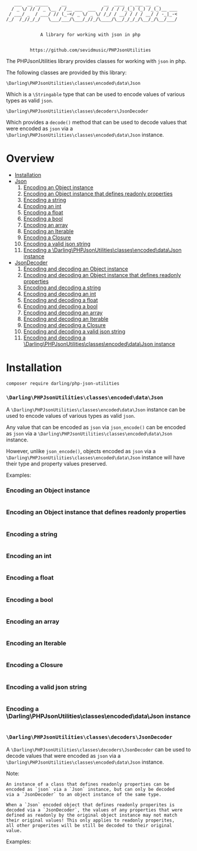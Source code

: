 ```
   ___  __ _____     __              __  ____  _ ___ __  _
  / _ \/ // / _ \__ / /__ ___  ___  / / / / /_(_) (_) /_(_)__ ___
 / ___/ _  / ___/ // (_-</ _ \/ _ \/ /_/ / __/ / / / __/ / -_|_-<
/_/  /_//_/_/   \___/___/\___/_//_/\____/\__/_/_/_/\__/_/\__/___/


             A library for working with json in php


         https://github.com/sevidmusic/PHPJsonUtilities

```

The PHPJsonUtilities library provides classes for working with
`json` in php.

The following classes are provided by this library:

```
\Darling\PHPJsonUtilities\classes\encoded\data\Json
```
Which is a `\Stringable` type that can be used to encode values of
various types as valid `json`.

```
\Darling\PHPJsonUtilities\classes\decoders\JsonDecoder
```

Which provides a `decode()` method that can be used
to decode values that were encoded as `json` via a
`\Darling\PHPJsonUtilities\classes\encoded\data\Json`
instance.

# Overview

- [Installation](#installation)
- [Json](#darlingphpjsonutilitiesclassesencodeddatajson)
    1. [Encoding an Object instance](#encodingaobjectinstance)
    2. [Encoding an Object instance that defines readonly properties](#encodingaobjectinstancethatdefinesreadonlyproperties)
    3. [Encoding a string](#encodingastring)
    4. [Encoding an int](#encodingaint)
    5. [Encoding a float](#encodingafloat)
    6. [Encoding a bool](#encodingabool)
    7. [Encoding an array](#encodinganarray)
    8. [Encoding an Iterable](#encodinganiterable)
    9. [Encoding a Closure](#encodingaclosure)
    10. [Encoding a valid json string](#encodingavalidjsonstring)
    11. [Encoding a \Darling\PHPJsonUtilities\classes\encoded\data\Json instance](#encodingadarlingphpjsonutilitiesclassesencodeddatajsoninstance)
- [JsonDecoder](#darlingphpjsonutilitiesclassesdecodersjsondecoder)
    1. [Encoding and decoding an Object instance](#encodingaobjectinstance)
    2. [Encoding and decoding an Object instance that defines readonly properties](#encodingaobjectinstancethatdefinesreadonlyproperties)
    3. [Encoding and decoding a string](#encodingastring)
    4. [Encoding and decoding an int](#encodingaint)
    5. [Encoding and decoding a float](#encodingafloat)
    6. [Encoding and decoding a bool](#encodingabool)
    7. [Encoding and decoding an array](#encodinganarray)
    8. [Encoding and decoding an Iterable](#encodinganiterable)
    9. [Encoding and decoding a Closure](#encodingaclosure)
    10. [Encoding and decoding a valid json string](#encodinganddecodingavalidjsonstring)
    11. [Encoding and decoding a \Darling\PHPJsonUtilities\classes\encoded\data\Json instance](#encodinganddecodingadarlingphpjsonutilitiesclassesencodeddatajsoninstance)

# Installation

```
composer require darling/php-json-utilities
```

### `\Darling\PHPJsonUtilities\classes\encoded\data\Json`

A `\Darling\PHPJsonUtilities\classes\encoded\data\Json` instance can
be used to encode values of various types as valid `json`.

Any value that can be encoded as `json` via `json_encode()`
can be encoded as `json` via a
`\Darling\PHPJsonUtilities\classes\encoded\data\Json` instance.

However, unlike `json_encode()`, objects encoded as `json` via a
`\Darling\PHPJsonUtilities\classes\encoded\data\Json` instance
will have their type and property values preserved.

Examples:

### Encoding an Object instance

```
```

### Encoding an Object instance that defines readonly properties

```
```

### Encoding a string

```
```

### Encoding an int

```
```

### Encoding a float

```
```

### Encoding a bool

```
```

### Encoding an array

```
```

### Encoding an Iterable

```
```

### Encoding a Closure

```
```

### Encoding a valid json string

```
```

### Encoding a \Darling\PHPJsonUtilities\classes\encoded\data\Json instance

```
```


### `\Darling\PHPJsonUtilities\classes\decoders\JsonDecoder`

A `\Darling\PHPJsonUtilities\classes\decoders\JsonDecoder` can
be used to decode values that were encoded as `json` via a
`\Darling\PHPJsonUtilities\classes\encoded\data\Json` instance.

Note:

```
An instance of a class that defines readonly properties can be
encoded as `json` via a `Json` instance, but can only be decoded
via a `JsonDecoder` to an object instance of the same type.

When a `Json` encoded object that defines readonly properites is
decoded via a `JsonDecoder`, the values of any properties that were
defined as readonly by the original object instance may not match
their original values! This only applies to readonly properites,
all other properites will be still be decoded to their original
value.

```

Examples:

```

```
